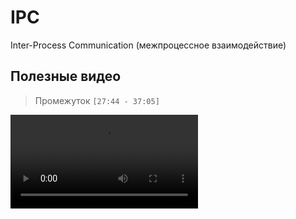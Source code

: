 # IPC

<secondary-label ref="wip"/>

Inter-Process Communication (межпроцессное взаимодействие)

## Полезные видео

> Промежуток `[27:44 - 37:05]`

<video src="https://www.youtube.com/watch?v=4Mkrk3YDuCw&t=2226s"/>

> Можно смотреть целиком

<video src="https://www.youtube.com/watch?v=yyaw0C6oA5k&t=2397s" />

